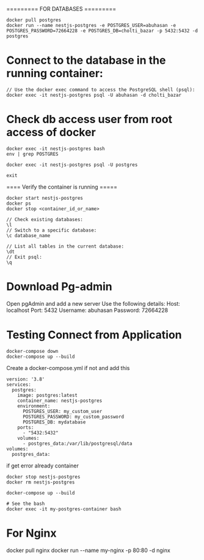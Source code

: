
========= FOR DATABASES =========
```
docker pull postgres
docker run --name nestjs-postgres -e POSTGRES_USER=abuhasan -e POSTGRES_PASSWORD=72664228 -e POSTGRES_DB=cholti_bazar -p 5432:5432 -d postgres
```

# Connect to the database in the running container:
```
// Use the docker exec command to access the PostgreSQL shell (psql):
docker exec -it nestjs-postgres psql -U abuhasan -d cholti_bazar
```

# Check db access user from root access of docker
```
docker exec -it nestjs-postgres bash
env | grep POSTGRES

docker exec -it nestjs-postgres psql -U postgres

exit
```

==== Verify the container is running =====
```
docker start nestjs-postgres
docker ps
docker stop <container_id_or_name>
```


```
// Check existing databases:
\l
// Switch to a specific database:
\c database_name

// List all tables in the current database:
\dt
// Exit psql:
\q
```

# Download Pg-admin
Open pgAdmin and add a new server Use the following details:
Host: localhost
Port: 5432
Username: abuhasan
Password: 72664228


# Testing Connect from Application
```
docker-compose down
docker-compose up --build
```
Create a docker-compose.yml if not and add this 
```
version: '3.8'
services:
  postgres:
    image: postgres:latest
    container_name: nestjs-postgres
    environment:
      POSTGRES_USER: my_custom_user
      POSTGRES_PASSWORD: my_custom_password
      POSTGRES_DB: mydatabase
    ports:
      - "5432:5432"
    volumes:
      - postgres_data:/var/lib/postgresql/data
volumes:
  postgres_data:
```


if get error already container
```
docker stop nestjs-postgres
docker rm nestjs-postgres

docker-compose up --build
```


```
# See the bash
docker exec -it my-postgres-container bash

```




# For Nginx
docker pull nginx
docker run --name my-nginx -p 80:80 -d nginx
